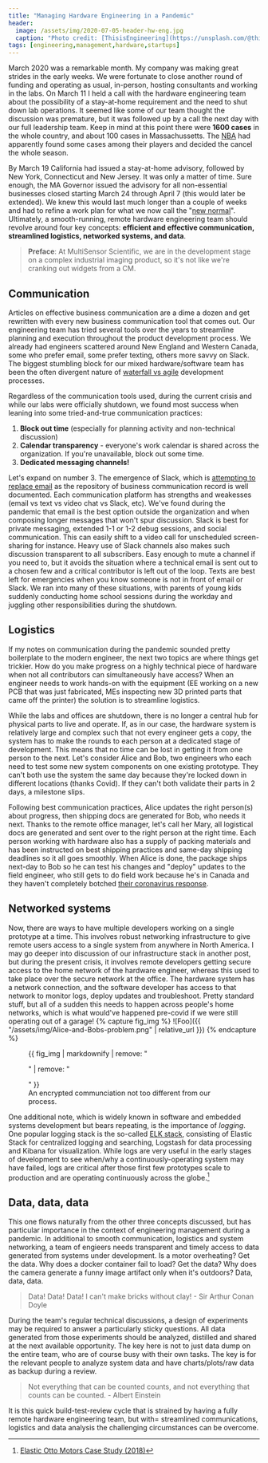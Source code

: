 ```yaml
---
title: "Managing Hardware Engineering in a Pandemic"
header:
  image: /assets/img/2020-07-05-header-hw-eng.jpg
  caption: "Photo credit: [ThisisEngineering](https://unsplash.com/@thisisengineering)"
tags: [engineering,management,hardware,startups]
---
```

March 2020 was a remarkable month. My company was making great strides in the early weeks. We were fortunate to close another round of funding and operating as usual, in-person, hosting consultants and working in the labs. On March 11 I held a call with the hardware engineering team about the possibility of a stay-at-home requirement and the need to shut down lab operations. It seemed like some of our team thought the discussion was premature, but it was followed up by a call the next day with our full leadership team. Keep in mind at this point there were **1600 cases** in the whole country, and about 100 cases in Massachussetts. The [NBA](https://www.espn.com/nba/story/_/id/28897195/inside-nba-coronavirus-shutdown-how-tense-hours-changed-everything) had apparently found some cases among their players and decided the cancel the whole season. 

By March 19 California had issued a stay-at-home advisory, followed by New York, Connecticut and New Jersey. It was only a matter of time. Sure enough, the MA Governor issued the advisory for all non-essential businesses closed starting March 24 through April 7 (this would later be extended). We knew this would last much longer than a couple of weeks and had to refine a work plan for what we now call the "[new normal](https://www.technologyreview.com/2020/06/30/1004575/beyond-covid-19-lies-a-new-normal-and-new-opportunities/)". Ultimately, a smooth-running, remote hardware engineering team should revolve around four key concepts: **efficient and effective communication, streamlined logistics, networked systems, and data**.  

>**Preface**: At MultiSensor Scientific, we are in the development stage on a complex industrial imaging product, so it's not like we're cranking out widgets from a CM. 

## Communication
Articles on effective business communication are a dime a dozen and get rewritten with every new business communication tool that comes out. Our engineering team has tried several tools over the years to streamline planning and execution throughout the product development process. We already had engineers scattered around New England and Western Canada, some who prefer email, some prefer texting, others more savvy on Slack. The biggest stumbling block for our mixed hardware/software team has been the often divergent nature of [waterfall vs agile](https://www.agileforhardware.com/about/) development processes. 

Regardless of the communication tools used, during the current crisis and while our labs were officially shutdown, we found most success when leaning into some tried-and-true communication practices:  
1. **Block out time** (especially for planning activity and non-technical discussion)
2. **Calendar transparency** - everyone's work calendar is shared across the organization. If you're unavailable, block out some time. 
3. **Dedicated messaging channels!**

Let's expand on number 3. The emergence of Slack, which is [attempting to replace email](https://www.nytimes.com/2019/06/19/style/slack-replace-email-ipo-listing.html) as the repository of business communication record is well documented. Each communication platform has strengths and weakesses (email vs text vs video chat vs Slack, etc). We've found during the pandemic that email is the best option outside the organization and when composing longer messages that won't spur discussion. Slack is best for private messaging, extended 1-1 or 1-2 debug sessions, and social communication. This can easily shift to a video call for unscheduled screen-sharing for instance. Heavy use of Slack channels also makes such discussion transparent to all subscribers. Easy enough to mute a channel if you need to, but it avoids the situation where a technical email is sent out to a chosen few and a critical contributor is left out of the loop. Texts are best left for emergencies when you know someone is not in front of email or Slack. We ran into many of these situations, with parents of young kids suddenly conducting home school sessions during the workday and juggling other responsibilities during the shutdown.    


## Logistics
If my notes on communication during the pandemic sounded pretty boilerplate to the modern engineer, the next two topics are where things get trickier. How do you make progress on a highly technical piece of hardware when not all contributors can simultaneously have access? When an engineer needs to work hands-on with the equipment (EE working on a new PCB that was just fabricated, MEs inspecting new 3D printed parts that came off the printer) the solution is to streamline logistics.

While the labs and offices are shutdown, there is no longer a central hub for physical parts to live and operate. If, as in our case, the hardware system is relatively large and complex such that not every engineer gets a copy, the system has to make the rounds to each person at a dedicated stage of development. This means that no time can be lost in getting it from one person to the next. Let's consider Alice and Bob, two engineers who each need to test some new system components on one existing prototype. They can't both use the system the same day because they're locked down in different locations (thanks Covid). If they can't both validate their parts in 2 days, a milestone slips. 

Following best communication practices, Alice updates the right person(s) about progress, then shipping docs are generated for Bob, who needs it next. Thanks to the remote office manager, let's call her Mary, all logistical docs are generated and sent over to the right person at the right time. Each person working with hardware also has a supply of packing materials and has been instructed on best shipping practices and same-day shipping deadlines so it all goes smoothly. When Alice is done, the package ships next-day to Bob so he can test his changes and "deploy" updates to the field engineer, who still gets to do field work because he's in Canada and they haven't completely botched [their coronavirus response](https://www.vox.com/2020/5/4/21242750/coronavirus-covid-19-united-states-canada-trump-trudeau). 

## Networked systems
Now, there are ways to have multiple developers working on a single prototype at a time. This involves robust networking infrastructure to give remote users access to a single system from anywhere in North America. I may go deeper into discussion of our infrastructure stack in another post, but during the present crisis, it involves remote developers getting secure access to the home network of the hardware engineer, whereas this used to take place over the secure network at the office. The hardware system has a network connection, and the software developer has access to that network to monitor logs, deploy updates and troubleshoot. Pretty standard stuff, but all of a sudden this needs to happen across people's home networks, which is what would've happened pre-covid if we were still operating out of a garage!
{% capture fig_img %}
![Foo]({{ "/assets/img/Alice-and-Bobs-problem.png" | relative_url }})
{% endcapture %}

<figure>
  {{ fig_img | markdownify | remove: "<p>" | remove: "</p>" }}
  <figcaption>An encrypted communciation not too different from our process.</figcaption>
</figure>

One additional note, which is widely known in software and embedded systems development but bears repeating, is the importance of *logging*. One popular logging stack is the so-called [ELK stack](https://logz.io/learn/complete-guide-elk-stack/), consisting of Elastic Stack for centralized logging and searching, Logstash for data processing and Kibana for visualization. While logs are very useful in the early stages of development to see when/why a continuously-operating system may have failed, logs are critical after those first few prototypes scale to production and are operating continuously across the globe.[^1] 

## Data, data, data
This one flows naturally from the other three concepts discussed, but has particular importance in the context of engineering management during a pandemic. In additional to smooth communication, logistics and system networking, a team of engieers needs transparent and timely access to data generated from systems under development. Is a motor overheating? Get the data. Why does a docker container fail to load? Get the data? Why does the camera generate a funny image artifact only when it's outdoors? Data, data, data. 
>Data! Data! Data! I can't make bricks without clay! - Sir Arthur Conan Doyle

During the team's regular technical discussions, a design of experiments may be required to answer a particularly sticky questions. All data generated from those experiments should be analyzed, distilled and shared at the next available opportunity. The key here is not to just data dump on the entire team, who are of course busy with their own tasks. The key is for the relevant people to analyze system data and have charts/plots/raw data as backup during a review. 
>Not everything that can be counted counts, and not everything that counts can be counted. - Albert Einstein

It is this quick build-test-review cycle that is strained by having a fully remote hardware engineering team, but with= streamlined communications, logistics and data analysis the challenging circumstances can be overcome. 

[^1]: [Elastic Otto Motors Case Study (2018)](https://www.elastic.co/pdf/otto-motors-quick-starter-stack-elasticon-2018.pdf)